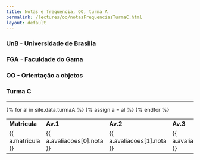 ```yaml
---
title: Notas e frequencia, OO, turma A
permalink: /lectures/oo/notasFrequenciasTurmaC.html
layout: default 
---
```


### UnB - Universidade de Brasilia
### FGA - Faculdade do Gama
### OO - Orientação a objetos
### Turma C
------

<table>
<tr><td><b> Matricula </b></td><td><b> Av.1 </b></td><td><b> Av.2 </b></td><td><b> Av.3 </b></td><td><b> Av.4 </b></td><td><b> Tr.1 </b></td><td><b> Tr.2 </b></td><td><b> Freq. </b></td></tr>  
{% for al in site.data.turmaA %}
{% assign a = al %}
<tr><td> {{ a.matricula }} </td><td>  {{ a.avaliacoes[0].nota }} </td><td>  {{ a.avaliacoes[1].nota }} </td><td>  {{ a.avaliacoes[2].nota }} </td><td> {{ a.avaliacoes[3].nota }} </td><td>  {{ a.trabalhos[0].nota }} </td><td>  {{ a.trabalhos[1].nota }} </td><td>  {{ a.frequencia }} </td></tr>
{% endfor %}
</table>
